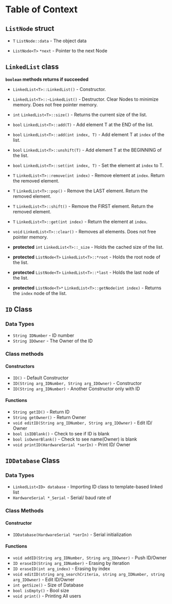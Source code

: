 # **Table of Context**

## `ListNode` struct

- `T` `ListNode::data` - The object data

- `ListNode<T>` `*next` - Pointer to the next Node

## `LinkedList` class

**`boolean` methods returns if succeeded**

- `LinkedList<T>::LinkedList()` - Constructor.

- `LinkedList<T>::~LinkedList()` - Destructor. Clear Nodes to minimize memory. Does not free pointer memory.

- `int` `LinkedList<T>::size()` - Returns the current size of the list.

- `bool` `LinkedList<T>::add(T)` - Add element T at the END of the list.

- `bool` `LinkedList<T>::add(int index, T)` - Add element T at `index` of the list.

- `bool` `LinkedList<T>::unshift(T)` - Add element T at the BEGINNING of the list.

- `bool` `LinkedList<T>::set(int index, T)` - Set the element at `index` to T.

- `T` `LinkedList<T>::remove(int index)` - Remove element at `index`. Return the removed element.

- `T` `LinkedList<T>::pop()` - Remove the LAST element. Return the removed element.

- `T` `LinkedList<T>::shift()` - Remove the FIRST element. Return the removed element.

- `T` `LinkedList<T>::get(int index)` - Return the element at `index`.

- `void` `LinkedList<T>::clear()` - Removes all elements. Does not free pointer memory.

- **protected** `int` `LinkedList<T>::_size` - Holds the cached size of the list.

- **protected** `ListNode<T>` `LinkedList<T>::*root` - Holds the root node of the list.

- **protected** `ListNode<T>` `LinkedList<T>::*last` - Holds the last node of the list.

- **protected** `ListNode<T>*` `LinkedList<T>::getNode(int index)` - Returns the `index` node of the list.

## `ID` Class

### Data Types
- `String IDNumber` - ID number
- `String IDOwner`  - The Owner of the ID
### Class methods

#### Constructors
- `ID()` 										- Default Constructor
- `ID(String arg_IDNumber, String arg_IDOwner)` - Constructor
- `ID(String arg_IDNumber)` 					- Another Constructor only with ID 

#### Functions
- `String getID()`											- Return ID
- `String getOwner()`										- Return Owner
- `void editID(String arg_IDNumber, String arg_IDOwner)`	- Edit ID/ Owner
- `bool isIDBlank()`										- Check to see if ID is blank
- `bool isOwnerBlank()`										- Check to see name(Owner) is blank
- `void printID(HardwareSerial *serIn)` 					- Print ID/ Owner 
				
	
## `IDDatabase` Class

### Data Types
- `LinkedList<ID> database` - Importing ID class to template-based linked list
- `HardwareSerial *_Serial` - Serial/ baud rate of 

### Class Methods

#### Constructor
- `IDDatabase(HardwareSerial *serIn)` 					- Serial initialization

#### Functions	
- `void addID(String arg_IDNumber, String arg_IDOwner)` 							- Push ID/Owner
- `ID eraseID(String arg_IDNumber)` 												- Erasing by iteration 
- `ID eraseID(int arg_index)`														- Erasing by index
- `void editID(string arg_searchCriteria, string arg_IDNumber, string arg_IDOwner)` - Edit ID/Owner
- `int getSize()`																	- Size of Database
- `bool isEmpty()`																	- Bool size
- `void print()` 																  	- Printing All users
		
		
		
		
		
		
		
		
		
		
		
		
		
		
		
		
		
		
		
		
		
		
		

